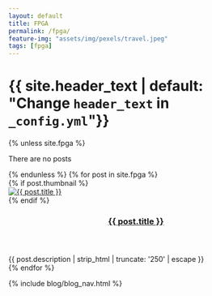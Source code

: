 ```yaml
---
layout: default
title: FPGA
permalink: /fpga/
feature-img: "assets/img/pexels/travel.jpeg"
tags: [fpga]
---
```

<div id="main" class="call-out"
      style="background-image: url('{{ site.header_feature_image | relative_url }}')">
    <h1> {{ site.header_text | default: "Change <code>header_text</code> in <code>_config.yml</code>"}} </h1>
</div>


<div class="posts">
    {% unless site.fpga %}
    <article><section class="post-content"><p>There are no posts</p></section></article>
    {% endunless %}
    {% for post in site.fpga %}
    <div class="post-teaser">
        {% if post.thumbnail %}
        <div class="post-img">
            <a aria-label="{{ post.title }}" href="{{ post.url | relative_url }}">
                <img alt="{{ post.title }}" src="{{ post.thumbnail | relative_url }}">
            </a>
        </div>
        {% endif %}
        <span>
          <header>
            <h3>
              <a aria-label="{{ post.title }}" class="post-link" href="{{ post.url | relative_url }}">
                {{ post.title }}
              </a>
            </h3>
          </header>
              <div class="excerpt">
                     {{ post.description | strip_html | truncate: '250' | escape }}
              </div>
      </span>
    </div>
    {% endfor %}
</div>

{% include blog/blog_nav.html %}